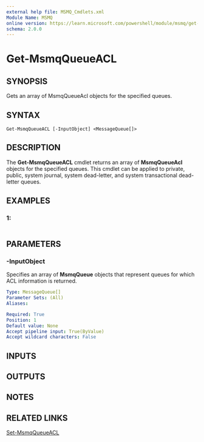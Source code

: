 ```yaml
---
external help file: MSMQ_Cmdlets.xml
Module Name: MSMQ
online version: https://learn.microsoft.com/powershell/module/msmq/get-msmqqueueacl?view=windowsserver2012-ps&wt.mc_id=ps-gethelp
schema: 2.0.0
---
```


# Get-MsmqQueueACL

## SYNOPSIS
Gets an array of MsmqQueueAcl objects for the specified queues.

## SYNTAX

```
Get-MsmqQueueACL [-InputObject] <MessageQueue[]>
```

## DESCRIPTION
The **Get-MsmqQueueACL** cmdlet returns an array of **MsmqQueueAcl** objects for the specified queues.
This cmdlet can be applied to private, public, system journal, system dead-letter, and system transactional dead-letter queues.

## EXAMPLES

### 1:
```

```

## PARAMETERS

### -InputObject
Specifies an array of **MsmqQueue** objects that represent queues for which ACL information is returned.

```yaml
Type: MessageQueue[]
Parameter Sets: (All)
Aliases: 

Required: True
Position: 1
Default value: None
Accept pipeline input: True(ByValue)
Accept wildcard characters: False
```

## INPUTS

## OUTPUTS

## NOTES

## RELATED LINKS

[Set-MsmqQueueACL](./Set-MsmqQueueACL.md)

